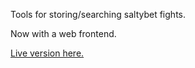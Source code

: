 Tools for storing/searching saltybet fights.  

Now with a web frontend.

[Live version here.](https://manly.parts/salty/)
